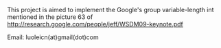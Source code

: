 This project is aimed to implement the Google's group variable-length int mentioned in the picture 63 of http://research.google.com/people/jeff/WSDM09-keynote.pdf


Email: luoleicn(at)gmail(dot)com